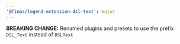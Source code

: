 ```yaml
---
'@finos/legend-extension-dsl-text': major
---
```


**BREAKING CHANGE:** Renamed plugins and presets to use the prefix `DSL_Text` instead of `DSLText`
